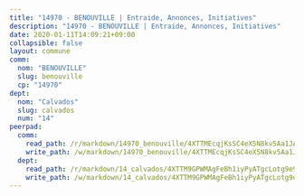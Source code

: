 ```yaml
---
title: "14970 - BENOUVILLE | Entraide, Annonces, Initiatives"
description: "14970 - BENOUVILLE | Entraide, Annonces, Initiatives"
date: 2020-01-11T14:09:21+09:00
collapsible: false
layout: commune
comm:
  nom: "BENOUVILLE"
  slug: benouville
  cp: "14970"
dept:
  nom: "Calvados"
  slug: calvados
  num: "14"
peerpad:
  comm:
    read_path: /r/markdown/14970_benouville/4XTTMEcqjKsSC4eX5N8kv5Aa1JAxorBwB7QVWDnGG53XWrYV9
    write_path: /w/markdown/14970_benouville/4XTTMEcqjKsSC4eX5N8kv5Aa1JAxorBwB7QVWDnGG53XWrYV9-K3TgTwF24w7VYstNdm7QyiUUMN6WtJ4NEDw7zcUEVm6YPGgHjZ6NiheNFKbjD9vq1kk4e9ZUhDogPn4zuP7BUiqraYVdmEEhVpVvLHU4dzDgmhs56BxTstByaeWqmB66oQXyZWno
  dept:
    read_path: /r/markdown/14_calvados/4XTTM9GPWMAgFeBh1iyPyATgcLotg9e9APJpQBEyY3RZiUwJ6
    write_path: /w/markdown/14_calvados/4XTTM9GPWMAgFeBh1iyPyATgcLotg9e9APJpQBEyY3RZiUwJ6-K3TgUXWJAT2cYJ9ZstQphkkm2za8um5GwwXsivqaDFTgbhMDcHaRXnT3h69szAqCyvWcFfDim5fkwc6CXdUtyvPpirbD1TPAb6xCxpPN6dR3zzDRe29YehQYbhZdjvZYkgztJYvi
---
```


